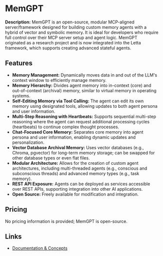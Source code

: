 # MemGPT

**Description:**
MemGPT is an open-source, modular MCP-aligned server/framework designed for building custom memory agents with a hybrid of vector and symbolic memory. It is ideal for developers who require full control over their MCP server setup and agent logic. MemGPT originated as a research project and is now integrated into the Letta framework, which supports creating advanced stateful agents.

## Features
- **Memory Management:** Dynamically moves data in and out of the LLM's context window to efficiently manage memory.
- **Memory Hierarchy:** Divides agent memory into in-context (core) and out-of-context (archival) memory, similar to virtual memory in operating systems.
- **Self-Editing Memory via Tool Calling:** The agent can edit its own memory using designated tools, allowing updates to both agent persona and user information.
- **Multi-Step Reasoning with Heartbeats:** Supports sequential multi-step reasoning where the agent can request additional processing cycles (heartbeats) to continue complex thought processes.
- **Chat-Focused Core Memory:** Separates core memory into agent persona and user information, enabling dynamic updates and personalization.
- **Vector Database Archival Memory:** Uses vector databases (e.g., Chroma, pgvector) for long-term memory storage; can be swapped for other database types or even flat files.
- **Modular Architecture:** Allows for the creation of custom agent architectures, including multi-threaded agents (e.g., conscious and subconscious threads) and advanced memory types (e.g., task memory).
- **REST API Exposure:** Agents can be deployed as services accessible over REST APIs, supporting integration into other AI applications.
- **Open Source:** Freely available for modification and integration.

## Pricing
No pricing information is provided; MemGPT is open-source.

## Links
- [Documentation & Concepts](https://docs.letta.com/concepts/memgpt)